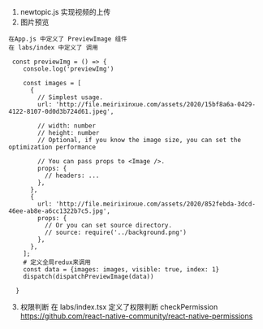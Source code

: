 1. newtopic.js 实现视频的上传
2. 图片预览
```
在App.js 中定义了 PreviewImage 组件
在 labs/index 中定义了 调用

 const previewImg = () => {
    console.log('previewImg')

    const images = [
      {
        // Simplest usage.
        url: 'http://file.meirixinxue.com/assets/2020/15bf8a6a-0429-4122-8107-0d0d3b724d61.jpeg',

        // width: number
        // height: number
        // Optional, if you know the image size, you can set the optimization performance

        // You can pass props to <Image />.
        props: {
          // headers: ...
        },
      },
      {
        url: 'http://file.meirixinxue.com/assets/2020/852febda-3dcd-46ee-ab8e-a6cc1322b7c5.jpg',
        props: {
          // Or you can set source directory.
          // source: require('../background.png')
        },
      },
    ];
    # 定义全局redux来调用
    const data = {images: images, visible: true, index: 1}
    dispatch(dispatchPreviewImage(data))

  }

```

3. 权限判断
在 labs/index.tsx 定义了权限判断 checkPermission
https://github.com/react-native-community/react-native-permissions 
